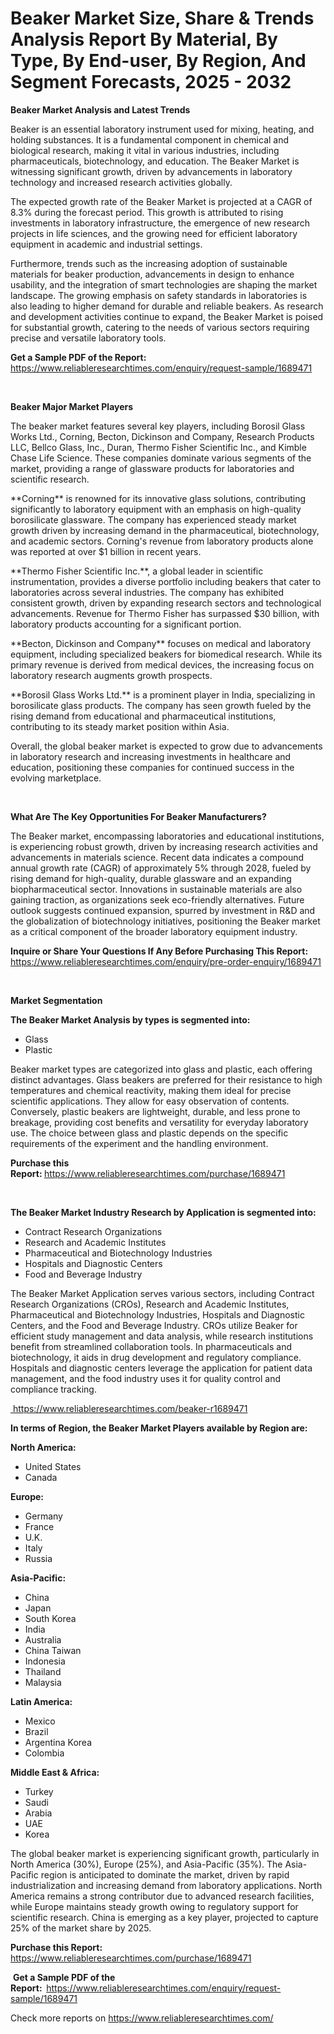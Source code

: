 <p><h1>Beaker Market Size, Share & Trends Analysis Report By Material, By Type, By End-user, By Region, And Segment Forecasts, 2025 - 2032</h1></p><p><strong>Beaker Market Analysis and Latest Trends</strong></p>
<p><p>Beaker is an essential laboratory instrument used for mixing, heating, and holding substances. It is a fundamental component in chemical and biological research, making it vital in various industries, including pharmaceuticals, biotechnology, and education. The Beaker Market is witnessing significant growth, driven by advancements in laboratory technology and increased research activities globally.</p><p>The expected growth rate of the Beaker Market is projected at a CAGR of 8.3% during the forecast period. This growth is attributed to rising investments in laboratory infrastructure, the emergence of new research projects in life sciences, and the growing need for efficient laboratory equipment in academic and industrial settings.</p><p>Furthermore, trends such as the increasing adoption of sustainable materials for beaker production, advancements in design to enhance usability, and the integration of smart technologies are shaping the market landscape. The growing emphasis on safety standards in laboratories is also leading to higher demand for durable and reliable beakers. As research and development activities continue to expand, the Beaker Market is poised for substantial growth, catering to the needs of various sectors requiring precise and versatile laboratory tools.</p></p>
<p><strong>Get a Sample PDF of the Report:&nbsp;</strong> <a href="https://www.reliableresearchtimes.com/enquiry/request-sample/1689471?utm_campaign=2464&utm_medium=2&utm_source=Github&utm_content=ia&utm_term=04032025&utm_id=beaker">https://www.reliableresearchtimes.com/enquiry/request-sample/1689471</a></p>
<p>&nbsp;</p>
<p><strong>Beaker Major Market Players</strong></p>
<p><p>The beaker market features several key players, including Borosil Glass Works Ltd., Corning, Becton, Dickinson and Company, Research Products LLC, Bellco Glass, Inc., Duran, Thermo Fisher Scientific Inc., and Kimble Chase Life Science. These companies dominate various segments of the market, providing a range of glassware products for laboratories and scientific research.</p><p>**Corning** is renowned for its innovative glass solutions, contributing significantly to laboratory equipment with an emphasis on high-quality borosilicate glassware. The company has experienced steady market growth driven by increasing demand in the pharmaceutical, biotechnology, and academic sectors. Corning's revenue from laboratory products alone was reported at over $1 billion in recent years.</p><p>**Thermo Fisher Scientific Inc.**, a global leader in scientific instrumentation, provides a diverse portfolio including beakers that cater to laboratories across several industries. The company has exhibited consistent growth, driven by expanding research sectors and technological advancements. Revenue for Thermo Fisher has surpassed $30 billion, with laboratory products accounting for a significant portion.</p><p>**Becton, Dickinson and Company** focuses on medical and laboratory equipment, including specialized beakers for biomedical research. While its primary revenue is derived from medical devices, the increasing focus on laboratory research augments growth prospects.</p><p>**Borosil Glass Works Ltd.** is a prominent player in India, specializing in borosilicate glass products. The company has seen growth fueled by the rising demand from educational and pharmaceutical institutions, contributing to its steady market position within Asia.</p><p>Overall, the global beaker market is expected to grow due to advancements in laboratory research and increasing investments in healthcare and education, positioning these companies for continued success in the evolving marketplace.</p></p>
<p>&nbsp;</p>
<p><strong>What Are The Key Opportunities For Beaker Manufacturers?</strong></p>
<p><p>The Beaker market, encompassing laboratories and educational institutions, is experiencing robust growth, driven by increasing research activities and advancements in materials science. Recent data indicates a compound annual growth rate (CAGR) of approximately 5% through 2028, fueled by rising demand for high-quality, durable glassware and an expanding biopharmaceutical sector. Innovations in sustainable materials are also gaining traction, as organizations seek eco-friendly alternatives. Future outlook suggests continued expansion, spurred by investment in R&D and the globalization of biotechnology initiatives, positioning the Beaker market as a critical component of the broader laboratory equipment industry.</p></p>
<p><strong>Inquire or Share Your Questions If Any Before Purchasing This Report:</strong> <a href="https://www.reliableresearchtimes.com/enquiry/pre-order-enquiry/1689471?utm_campaign=2464&utm_medium=2&utm_source=Github&utm_content=ia&utm_term=04032025&utm_id=beaker">https://www.reliableresearchtimes.com/enquiry/pre-order-enquiry/1689471</a></p>
<p>&nbsp;</p>
<p><strong>Market Segmentation</strong></p>
<p><strong>The Beaker Market Analysis by types is segmented into:</strong></p>
<p><ul><li>Glass</li><li>Plastic</li></ul></p>
<p><p>Beaker market types are categorized into glass and plastic, each offering distinct advantages. Glass beakers are preferred for their resistance to high temperatures and chemical reactivity, making them ideal for precise scientific applications. They allow for easy observation of contents. Conversely, plastic beakers are lightweight, durable, and less prone to breakage, providing cost benefits and versatility for everyday laboratory use. The choice between glass and plastic depends on the specific requirements of the experiment and the handling environment.</p></p>
<p><strong>Purchase this Report:&nbsp;</strong><a href="https://www.reliableresearchtimes.com/purchase/1689471?utm_campaign=2464&utm_medium=2&utm_source=Github&utm_content=ia&utm_term=04032025&utm_id=beaker">https://www.reliableresearchtimes.com/purchase/1689471</a></p>
<p>&nbsp;</p>
<p><strong>The Beaker Market Industry Research by Application is segmented into:</strong></p>
<p><ul><li>Contract Research Organizations</li><li>Research and Academic Institutes</li><li>Pharmaceutical and Biotechnology Industries</li><li>Hospitals and Diagnostic Centers</li><li>Food and Beverage Industry</li></ul></p>
<p><p>The Beaker Market Application serves various sectors, including Contract Research Organizations (CROs), Research and Academic Institutes, Pharmaceutical and Biotechnology Industries, Hospitals and Diagnostic Centers, and the Food and Beverage Industry. CROs utilize Beaker for efficient study management and data analysis, while research institutions benefit from streamlined collaboration tools. In pharmaceuticals and biotechnology, it aids in drug development and regulatory compliance. Hospitals and diagnostic centers leverage the application for patient data management, and the food industry uses it for quality control and compliance tracking.</p></p>
<p><a href="https://www.reliableresearchtimes.com/beaker-r1689471?utm_campaign=2464&utm_medium=2&utm_source=Github&utm_content=ia&utm_term=04032025&utm_id=beaker">&nbsp;https://www.reliableresearchtimes.com/beaker-r1689471</a></p>
<p><strong>In terms of Region, the Beaker Market Players available by Region are:</strong></p>
<p>
    <p> <strong> North America: </strong>
        <ul>
            <li>United States</li>
            <li>Canada</li>
        </ul>
        </p> 
    <p> <strong> Europe: </strong>
        <ul>
            <li>Germany</li>
            <li>France</li>
            <li>U.K.</li>
            <li>Italy</li>
            <li>Russia</li>
        </ul>
        </p> 
    <p> <strong> Asia-Pacific: </strong>
        <ul>
            <li>China</li>
            <li>Japan</li>
            <li>South Korea</li>
            <li>India</li>
            <li>Australia</li>
            <li>China Taiwan</li>
            <li>Indonesia</li>
            <li>Thailand</li>
            <li>Malaysia</li>
        </ul>
        </p> 
    <p> <strong> Latin America: </strong>
        <ul>
            <li>Mexico</li>
            <li>Brazil</li>
            <li>Argentina Korea</li>
            <li>Colombia</li>
        </ul>
        </p> 
    <p> <strong> Middle East & Africa: </strong>
        <ul>
            <li>Turkey</li>
            <li>Saudi</li>
            <li>Arabia</li>
            <li>UAE</li>
            <li>Korea</li>
        </ul>
    </p>
    </p>
<p><p>The global beaker market is experiencing significant growth, particularly in North America (30%), Europe (25%), and Asia-Pacific (35%). The Asia-Pacific region is anticipated to dominate the market, driven by rapid industrialization and increasing demand from laboratory applications. North America remains a strong contributor due to advanced research facilities, while Europe maintains steady growth owing to regulatory support for scientific research. China is emerging as a key player, projected to capture 25% of the market share by 2025.</p></p>
<p><strong>Purchase this Report: </strong><a href="https://www.reliableresearchtimes.com/purchase/1689471?utm_campaign=2464&utm_medium=2&utm_source=Github&utm_content=ia&utm_term=04032025&utm_id=beaker">https://www.reliableresearchtimes.com/purchase/1689471</a></p>
<p>&nbsp;<strong>Get a Sample PDF of the Report:&nbsp;&nbsp;</strong><a href="https://www.reliableresearchtimes.com/enquiry/request-sample/1689471?utm_campaign=2464&utm_medium=2&utm_source=Github&utm_content=ia&utm_term=04032025&utm_id=beaker">https://www.reliableresearchtimes.com/enquiry/request-sample/1689471</a></p>
<p><strong></strong></p>
<p>Check more reports on <a href="https://www.reliableresearchtimes.com/?utm_campaign=2464&utm_medium=2&utm_source=Github&utm_content=ia&utm_term=04032025&utm_id=beaker">https://www.reliableresearchtimes.com/</a></p>